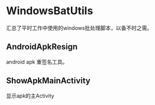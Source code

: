 # WindowsBatUtils
汇总了平时工作中使用的windows批处理脚本，以备不时之需。

## AndroidApkResign
android apk 重签名工具。

## ShowApkMainActivity
显示apk的主Activity
